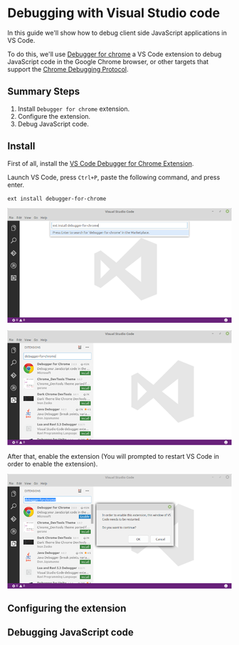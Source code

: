 # Debugging with Visual Studio code

In this guide we'll show how to debug client side JavaScript applications in VS Code.

To do this, we'll use [Debugger for chrome](https://github.com/Microsoft/vscode-chrome-debug)
a VS Code extension to debug JavaScript code in the Google Chrome browser, or other targets that support the
[Chrome Debugging Protocol](https://chromedevtools.github.io/debugger-protocol-viewer/).

## Summary Steps

1. Install `Debugger for chrome` extension.
2. Configure the extension.
3. Debug JavaScript code.

## Install

First of all, install the [VS Code Debugger for Chrome Extension](https://marketplace.visualstudio.com/items?itemName=msjsdiag.debugger-for-chrome).

Launch VS Code, press `Ctrl+P`, paste the following command, and press enter.

```
ext install debugger-for-chrome
```

![Install Extension](./99_readme_resources/install-extension-step1.png "Install Extension")

![Install Extension](./99_readme_resources/install-extension-step2.png "Install Extension")

After that, enable the extension (You will prompted to restart VS Code in order to enable the extension).

![Install Extension](./99_readme_resources/install-extension-step3.png "Install Extension")


## Configuring the extension



## Debugging JavaScript code
